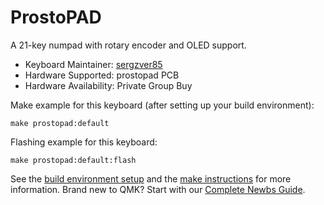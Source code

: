 # ProstoPAD

A 21-key numpad with rotary encoder and OLED support.

-   Keyboard Maintainer: [sergzver85](https://prosto.ru/)
-   Hardware Supported: prostopad PCB
-   Hardware Availability: Private Group Buy

Make example for this keyboard (after setting up your build environment):

    make prostopad:default

Flashing example for this keyboard:

    make prostopad:default:flash

See the [build environment setup](https://docs.qmk.fm/#/getting_started_build_tools) and the [make instructions](https://docs.qmk.fm/#/getting_started_make_guide) for more information. Brand new to QMK? Start with our [Complete Newbs Guide](https://docs.qmk.fm/#/newbs).
